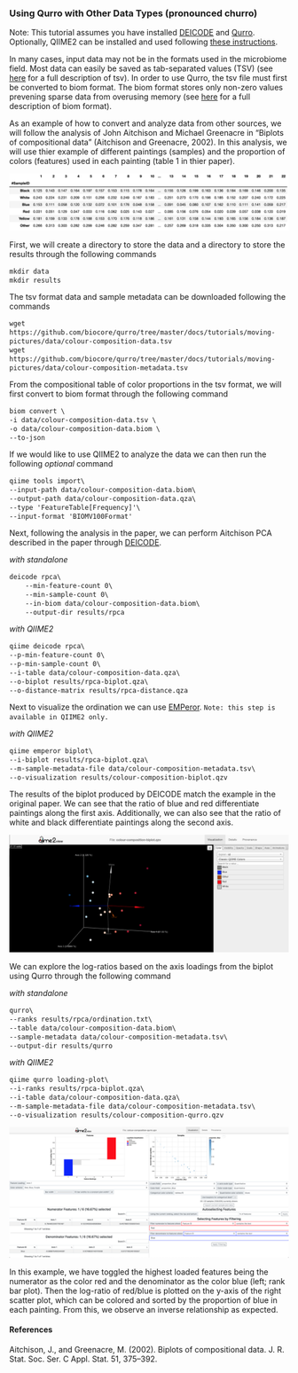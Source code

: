 ### Using Qurro with Other Data Types (pronounced churro)

Note: This tutorial assumes you have installed [DEICODE](https://github.com/biocore/DEICODE) and [Qurro](https://github.com/biocore/qurro). Optionally, QIIME2 can be installed and used following [these instructions](https://docs.qiime2.org/2019.10/install/). 

In many cases, input data may not be in the formats used in the microbiome field. Most data can easily be saved as tab-separated values (TSV) (see [here](https://en.wikipedia.org/wiki/Tab-separated_values) for a full description of tsv). In order to use Qurro, the tsv file must first be converted to biom format. The biom format stores only non-zero values prevening sparse data from overusing memory (see [here](http://biom-format.org/) for a full description of biom format).

As an example of how to convert and analyze data from other sources, we will follow the analysis of John Aitchison and  Michael Greenacre in “Biplots of compositional data” (Aitchison and Greenacre, 2002). In this analysis, we will use thier example of different paintings (samples) and the proportion of colors (features) used in each painting (table 1 in thier paper).

![table](screenshots/colors-data.png)

First, we will create a directory to store the data and a directory to store the results through the following commands

```
mkdir data
mkdir results
```

The tsv format data and sample metadata can be downloaded following the commands

```
wget https://github.com/biocore/qurro/tree/master/docs/tutorials/moving-pictures/data/colour-composition-data.tsv
wget https://github.com/biocore/qurro/tree/master/docs/tutorials/moving-pictures/data/colour-composition-metadata.tsv
```


From the compositional table of color proportions in the tsv format, we will first convert to biom format through the following command

```
biom convert \
-i data/colour-composition-data.tsv \
-o data/colour-composition-data.biom \
--to-json
```

If we would like to use QIIME2 to analyze the data we can then run the following *optional* command

```
qiime tools import\
--input-path data/colour-composition-data.biom\
--output-path data/colour-composition-data.qza\
--type 'FeatureTable[Frequency]'\
--input-format 'BIOMV100Format'
```

Next, following the analysis in the paper, we can perform Aitchison PCA described in the paper through [DEICODE](https://github.com/biocore/DEICODE). 

*with standalone*
```
deicode rpca\
    --min-feature-count 0\
    --min-sample-count 0\
    --in-biom data/colour-composition-data.biom\
    --output-dir results/rpca
```

*with QIIME2*
```
qiime deicode rpca\
--p-min-feature-count 0\
--p-min-sample-count 0\
--i-table data/colour-composition-data.qza\
--o-biplot results/rpca-biplot.qza\
--o-distance-matrix results/rpca-distance.qza
```

Next to visualize the ordination we can use [EMPeror](https://biocore.github.io/emperor/). ```Note: this step is available in QIIME2 only. ```

*with QIIME2*
```
qiime emperor biplot\
--i-biplot results/rpca-biplot.qza\
--m-sample-metadata-file data/colour-composition-metadata.tsv\
--o-visualization results/colour-composition-biplot.qzv
```

The results of the biplot produced by DEICODE match the example in the original paper. We can see that the ratio of blue and red differentiate paintings along the first axis. Additionally, we can also see that the ratio of white and black differentiate paintings along the second axis.

![biplot](screenshots/color-biplot.png)

We can explore the log-ratios based on the axis loadings from the biplot using Qurro through the following command

*with standalone*
```
qurro\
--ranks results/rpca/ordination.txt\
--table data/colour-composition-data.biom\
--sample-metadata data/colour-composition-metadata.tsv\
--output-dir results/qurro
```

*with QIIME2*
```
qiime qurro loading-plot\
--i-ranks results/rpca-biplot.qza\
--i-table data/colour-composition-data.qza\
--m-sample-metadata-file data/colour-composition-metadata.tsv\
--o-visualization results/colour-composition-qurro.qzv
```

![qurro](screenshots/colors-qurro.png)

In this example, we have toggled the highest loaded features being the numerator as the color red and the denominator as the color blue (left; rank bar plot). Then the log-ratio of red/blue is plotted on the y-axis of the right scatter plot, which can be colored and sorted by the proportion of blue in each painting. From this, we observe an inverse relationship as expected. 


#### References

Aitchison, J., and Greenacre, M. (2002). Biplots of compositional data. J. R. Stat. Soc. Ser. C Appl. Stat. 51, 375–392.
